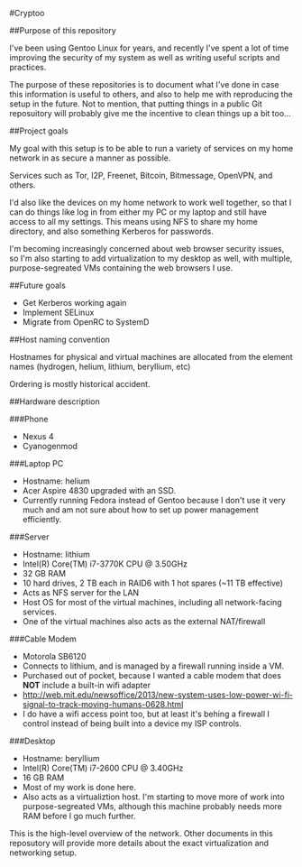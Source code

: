 #Cryptoo

##Purpose of this repository

I've been using Gentoo Linux for years, and recently I've spent a lot of time improving the security of my system  as well as writing useful scripts and practices.

The purpose of these repositories is to document what  I've done  in case this information is useful to others, and also to help me with reproducing the setup in the future. Not to mention, that putting things in a public Git reposuitory will probably give me the incentive to clean things up a bit too...

##Project goals

My goal with this setup is to be able to run a variety of services on my  home network in as secure a manner as possible. 

Services such as Tor, I2P, Freenet, Bitcoin, Bitmessage, OpenVPN, and others.

I'd also like the devices on my home network to work well together, so that I can do things like log in from either my PC or my laptop and still have access to all my settings. This means using NFS to share my home directory, and also something Kerberos for passwords.

I'm becoming increasingly concerned about web browser security issues, so I'm also starting to add virtualization to my desktop as well, with multiple, purpose-segreated VMs containing the web browsers I use.

##Future goals

* Get Kerberos working again
* Implement SELinux
* Migrate from OpenRC to SystemD

##Host naming convention

Hostnames for physical and virtual machines are allocated from the element names (hydrogen, helium, lithium, beryllium, etc)

Ordering is mostly historical accident.

##Hardware description

###Phone

* Nexus 4
* Cyanogenmod

###Laptop PC

* Hostname: helium
* Acer Aspire 4830 upgraded with an SSD.
* Currently running Fedora instead of Gentoo because I don't use it very much and am not sure about how to set up power management efficiently.

###Server

* Hostname: lithium
* Intel(R) Core(TM) i7-3770K CPU @ 3.50GHz
* 32 GB RAM
* 10 hard drives, 2 TB each in RAID6 with 1 hot spares (~11 TB effective)
* Acts as NFS server for the LAN
* Host OS for most of the virtual machines, including all network-facing services.
* One of the virtual machines also acts as the external NAT/firewall

###Cable Modem

* Motorola SB6120
* Connects to lithium, and is managed by a firewall running inside a VM.
* Purchased out of pocket, because I wanted a cable modem that does **NOT** include a built-in wifi adapter
* http://web.mit.edu/newsoffice/2013/new-system-uses-low-power-wi-fi-signal-to-track-moving-humans-0628.html
* I do have a wifi access point too, but at least it's behing a firewall I control instead of being built into a device my ISP controls.

###Desktop

* Hostname: beryllium
* Intel(R) Core(TM) i7-2600 CPU @ 3.40GHz
* 16 GB RAM
* Most of my work is done here.
* Also acts as a virtualiztion host. I'm starting to move more of work into purpose-segreated VMs, although this machine probably needs more RAM before I go much further.


This is the high-level overview of the network. Other documents in this reposutory will provide more details about the exact virtualization and networking setup.
